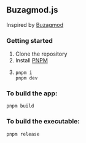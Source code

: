 ## Buzagmod.js

Inspired by [Buzagmod](https://github.com/open-day-dev/buzagmod)

### Getting started
1. Clone the repository
2. Install [PNPM](https://pnpm.io/installation)
3. ```shell
   pnpm i
   pnpm dev
   ```

### To build the app:
```shell
pnpm build
   ```

### To build the executable:
```shell
pnpm release
```

